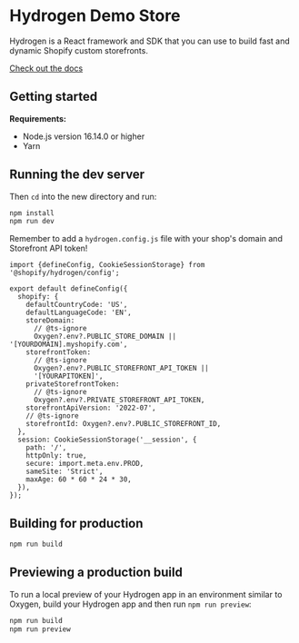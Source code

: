 # Hydrogen Demo Store

Hydrogen is a React framework and SDK that you can use to build fast and dynamic Shopify custom storefronts.

[Check out the docs](https://shopify.dev/custom-storefronts/hydrogen)

## Getting started

**Requirements:**

- Node.js version 16.14.0 or higher
- Yarn


## Running the dev server

Then `cd` into the new directory and run:

```bash
npm install
npm run dev
```

Remember to add a `hydrogen.config.js` file with your shop's domain and Storefront API token!

```
import {defineConfig, CookieSessionStorage} from '@shopify/hydrogen/config';

export default defineConfig({
  shopify: {
    defaultCountryCode: 'US',
    defaultLanguageCode: 'EN',
    storeDomain:
      // @ts-ignore
      Oxygen?.env?.PUBLIC_STORE_DOMAIN || '[YOURDOMAIN].myshopify.com',
    storefrontToken:
      // @ts-ignore
      Oxygen?.env?.PUBLIC_STOREFRONT_API_TOKEN ||
      '[YOURAPITOKEN]',
    privateStorefrontToken:
      // @ts-ignore
      Oxygen?.env?.PRIVATE_STOREFRONT_API_TOKEN,
    storefrontApiVersion: '2022-07',
    // @ts-ignore
    storefrontId: Oxygen?.env?.PUBLIC_STOREFRONT_ID,
  },
  session: CookieSessionStorage('__session', {
    path: '/',
    httpOnly: true,
    secure: import.meta.env.PROD,
    sameSite: 'Strict',
    maxAge: 60 * 60 * 24 * 30,
  }),
});
```

## Building for production

```bash
npm run build
```

## Previewing a production build

To run a local preview of your Hydrogen app in an environment similar to Oxygen, build your Hydrogen app and then run `npm run preview`:

```bash
npm run build
npm run preview
```
